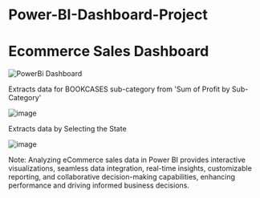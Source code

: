 # Power-BI-Dashboard-Project
# Ecommerce Sales Dashboard
![PowerBi Dashboard](https://github.com/mr-pandey7372/Power-BI-Dashboard-Project/assets/109463397/a57eac0e-92d4-4dc2-8570-a29d3a84008a)

Extracts data for BOOKCASES sub-category from 'Sum of Profit by Sub-Category'

![image](https://github.com/mr-pandey7372/Power-BI-Dashboard-Project/assets/109463397/4f46f236-faa8-461a-a1b2-241e1d89b5d6)

Extracts data by Selecting the State 

![image](https://github.com/mr-pandey7372/Power-BI-Dashboard-Project/assets/109463397/497120d5-2a00-46f2-9a12-b02323b4891f)


Note:
Analyzing eCommerce sales data in Power BI provides interactive visualizations, seamless data integration, real-time insights, customizable reporting, and collaborative decision-making capabilities, enhancing performance and driving informed business decisions.
